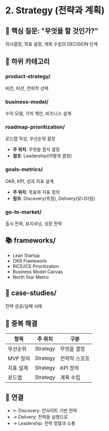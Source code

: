 # 2. Strategy (전략과 계획)

## 🎯 핵심 질문: "무엇을 할 것인가?"

의사결정, 목표 설정, 계획 수립의 DECISION 단계

## 📁 하위 카테고리

### product-strategy/
비전, 미션, 전략적 선택

### business-model/
수익 모델, 가치 제안, 비즈니스 설계

### roadmap-prioritization/
로드맵 작성, 우선순위 결정
- **주 위치**: 무엇을 할지 결정
- **참조**: Leadership(어떻게 결정)

### goals-metrics/
OKR, KPI, 성과 지표 설계
- **주 위치**: 목표와 지표 정의
- **참조**: Discovery(측정), Delivery(모니터링)

### go-to-market/
출시 전략, 포지셔닝, 성장 전략

## 📚 frameworks/
- Lean Startup
- OKR Framework
- RICE/ICE Prioritization
- Business Model Canvas
- North Star Metric

## 📖 case-studies/
전략 성공/실패 사례

## 🔄 중복 해결
| 항목 | 주 위치 | 구분 |
|------|---------|------|
| 우선순위 | Strategy | 무엇을 결정 |
| MVP 정의 | Strategy | 전략적 스코프 |
| 지표 설계 | Strategy | KPI 정의 |
| 로드맵 | Strategy | 계획 수립 |

## 🔗 연결
- ← Discovery: 인사이트 기반 전략
- → Delivery: 전략을 실행으로
- → Leadership: 전략 정렬과 소통